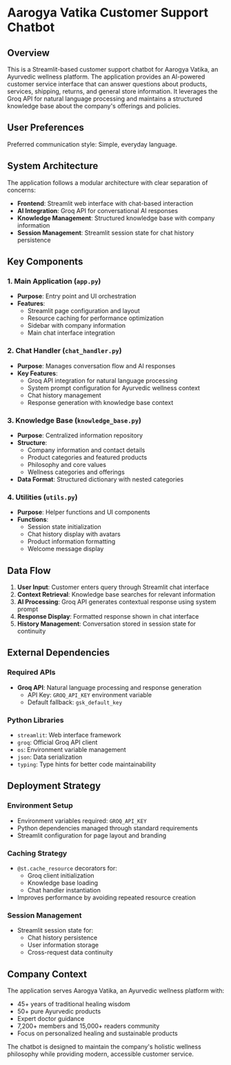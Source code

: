 # Aarogya Vatika Customer Support Chatbot

## Overview

This is a Streamlit-based customer support chatbot for Aarogya Vatika, an Ayurvedic wellness platform. The application provides an AI-powered customer service interface that can answer questions about products, services, shipping, returns, and general store information. It leverages the Groq API for natural language processing and maintains a structured knowledge base about the company's offerings and policies.

## User Preferences

Preferred communication style: Simple, everyday language.

## System Architecture

The application follows a modular architecture with clear separation of concerns:

- **Frontend**: Streamlit web interface with chat-based interaction
- **AI Integration**: Groq API for conversational AI responses
- **Knowledge Management**: Structured knowledge base with company information
- **Session Management**: Streamlit session state for chat history persistence

## Key Components

### 1. Main Application (`app.py`)
- **Purpose**: Entry point and UI orchestration
- **Features**: 
  - Streamlit page configuration and layout
  - Resource caching for performance optimization
  - Sidebar with company information
  - Main chat interface integration

### 2. Chat Handler (`chat_handler.py`)
- **Purpose**: Manages conversation flow and AI responses
- **Key Features**:
  - Groq API integration for natural language processing
  - System prompt configuration for Ayurvedic wellness context
  - Chat history management
  - Response generation with knowledge base context

### 3. Knowledge Base (`knowledge_base.py`)
- **Purpose**: Centralized information repository
- **Structure**:
  - Company information and contact details
  - Product categories and featured products
  - Philosophy and core values
  - Wellness categories and offerings
- **Data Format**: Structured dictionary with nested categories

### 4. Utilities (`utils.py`)
- **Purpose**: Helper functions and UI components
- **Functions**:
  - Session state initialization
  - Chat history display with avatars
  - Product information formatting
  - Welcome message display

## Data Flow

1. **User Input**: Customer enters query through Streamlit chat interface
2. **Context Retrieval**: Knowledge base searches for relevant information
3. **AI Processing**: Groq API generates contextual response using system prompt
4. **Response Display**: Formatted response shown in chat interface
5. **History Management**: Conversation stored in session state for continuity

## External Dependencies

### Required APIs
- **Groq API**: Natural language processing and response generation
  - API Key: `GROQ_API_KEY` environment variable
  - Default fallback: `gsk_default_key`

### Python Libraries
- `streamlit`: Web interface framework
- `groq`: Official Groq API client
- `os`: Environment variable management
- `json`: Data serialization
- `typing`: Type hints for better code maintainability

## Deployment Strategy

### Environment Setup
- Environment variables required: `GROQ_API_KEY`
- Python dependencies managed through standard requirements
- Streamlit configuration for page layout and branding

### Caching Strategy
- `@st.cache_resource` decorators for:
  - Groq client initialization
  - Knowledge base loading
  - Chat handler instantiation
- Improves performance by avoiding repeated resource creation

### Session Management
- Streamlit session state for:
  - Chat history persistence
  - User information storage
  - Cross-request data continuity

## Company Context

The application serves Aarogya Vatika, an Ayurvedic wellness platform with:
- 45+ years of traditional healing wisdom
- 50+ pure Ayurvedic products
- Expert doctor guidance
- 7,200+ members and 15,000+ readers community
- Focus on personalized healing and sustainable products

The chatbot is designed to maintain the company's holistic wellness philosophy while providing modern, accessible customer service.